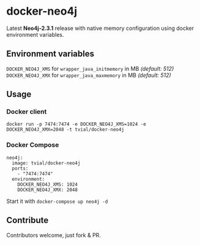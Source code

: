 # docker-neo4j

Latest **Neo4j-2.3.1** release with native memory configuration using docker environment variables.

## Environment variables

`DOCKER_NEO4J_XMS` for `wrapper_java_initmemory` in MB _(default: 512)_  
`DOCKER_NEO4J_XMX` for `wrapper_java_maxmemory` in MB _(default: 512)_  

## Usage

### Docker client

`docker run -p 7474:7474 -e DOCKER_NEO4J_XMS=1024 -e DOCKER_NEO4J_XMX=2048 -t tvial/docker-neo4j`

### Docker Compose

	neo4j:
	  image: tvial/docker-neo4j
	  ports:
	    - "7474:7474"
	  environment:
	    DOCKER_NEO4J_XMS: 1024
	    DOCKER_NEO4J_XMX: 2048    

Start it with `docker-compose up neo4j -d`

## Contribute

Contributors welcome, just fork & PR.